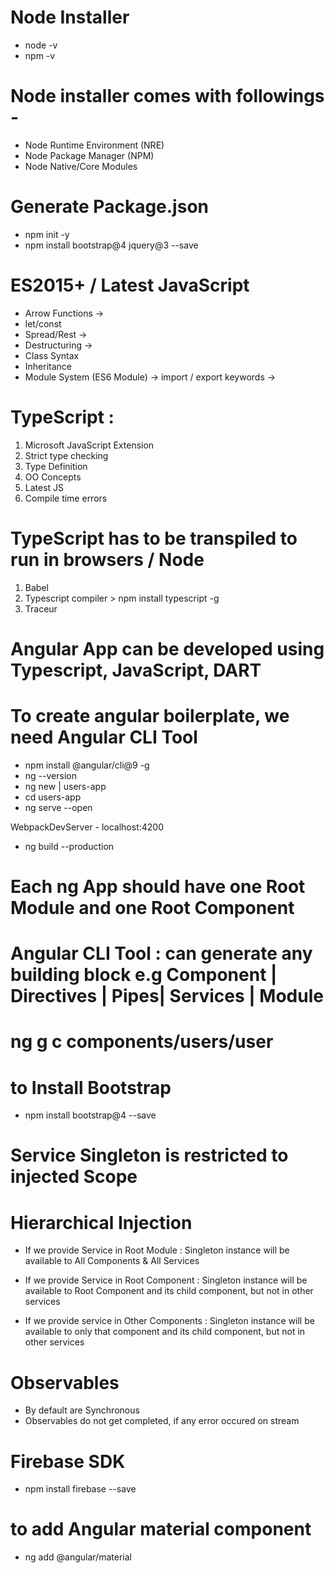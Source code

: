 # Node Installer
- node -v 
- npm -v

# Node installer comes with followings -
- Node Runtime Environment (NRE)
- Node Package Manager (NPM)
- Node Native/Core Modules

# Generate Package.json
- npm init -y
- npm install bootstrap@4 jquery@3 --save

# ES2015+ / Latest JavaScript
- Arrow Functions -> 
- let/const
- Spread/Rest ->
- Destructuring ->
- Class Syntax
- Inheritance
- Module System (ES6 Module) -> import / export keywords -> 

# TypeScript :
1. Microsoft JavaScript Extension
2. Strict type checking
3. Type Definition
4. OO Concepts
5. Latest JS 
6. Compile time errors

# TypeScript has to be transpiled to run in browsers / Node
1. Babel
2. Typescript compiler  > npm install typescript -g
3. Traceur

# Angular App can be developed using Typescript, JavaScript, DART

# To create angular boilerplate, we need Angular CLI Tool
- npm install @angular/cli@9 -g
- ng --version
- ng new <project-name> | users-app
- cd users-app
- ng serve --open

WebpackDevServer - localhost:4200

- ng build --production

# Each ng App should have one Root Module and one Root Component

# Angular CLI Tool : can generate any building block e.g Component | Directives | Pipes| Services | Module

# ng g c components/users/user

# to Install Bootstrap
- npm install bootstrap@4 --save

# Service Singleton is restricted to injected Scope

# Hierarchical Injection

- If we provide Service in Root Module : Singleton instance will be available to All Components & All Services

- If we provide Service in Root Component : Singleton instance will be available to Root Component and its child component, but not in other services

- If we provide service in Other Components : Singleton instance will be available to only that component and its child component, but not in other services


# Observables
- By default are Synchronous
- Observables do not get completed, if any error occured on stream

# Firebase SDK
- npm install firebase --save

# to add Angular material component
- ng add @angular/material